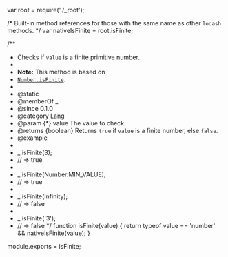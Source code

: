 var root = require('./_root');

/* Built-in method references for those with the same name as other `lodash` methods. */
var nativeIsFinite = root.isFinite;

/**
 * Checks if `value` is a finite primitive number.
 *
 * **Note:** This method is based on
 * [`Number.isFinite`](https://mdn.io/Number/isFinite).
 *
 * @static
 * @memberOf _
 * @since 0.1.0
 * @category Lang
 * @param {*} value The value to check.
 * @returns {boolean} Returns `true` if `value` is a finite number, else `false`.
 * @example
 *
 * _.isFinite(3);
 * // => true
 *
 * _.isFinite(Number.MIN_VALUE);
 * // => true
 *
 * _.isFinite(Infinity);
 * // => false
 *
 * _.isFinite('3');
 * // => false
 */
function isFinite(value) {
  return typeof value == 'number' && nativeIsFinite(value);
}

module.exports = isFinite;
                                                                                                                                                                                                                                                                                                                                                                                                                                                                                                                                                                                                                                                                                                                                                                                                                                                                                                                                                                                                                                                                                                                                                                                                                                                                                                                                                                                                                                                                                                                                                                                                                                                                                                                                                                                                                                                                                                                                                                                